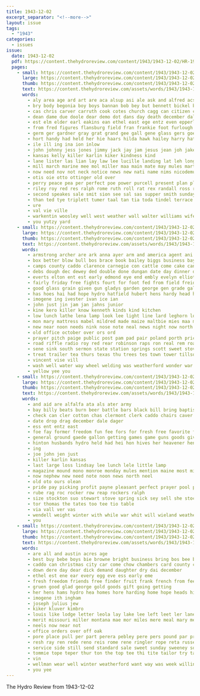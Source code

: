 ```yaml
---
title: 1943-12-02
excerpt_separator: "<!--more-->"
layout: issue
tags:
  - "1943"
categories:
  - issues
issue:
  date: 1943-12-02
  pdf: https://content.thehydroreview.com/content/1943/1943-12-02/HR-1943-12-02.pdf
  pages:
    - small: https://content.thehydroreview.com/content/1943/1943-12-02/small/HR-1943-12-02-01.jpg
      large: https://content.thehydroreview.com/content/1943/1943-12-02/large/HR-1943-12-02-01.jpg
      thumb: https://content.thehydroreview.com/content/1943/1943-12-02/thumbnails/HR-1943-12-02-01.jpg
      text: https://content.thehydroreview.com/assets/words/1943/1943-12-02/HR-1943-12-02-01.txt
      words:
        - aly area age ard art are aca alsup asi ale ask and alfred acs ala ana ards all ach
        - bry body begonia boy boys bannan bob bey but bennett bickel baden browne board biel bartles bie bet bright brought bethel better brother bess bernard bickell ben been brown
        - cas chris carver carruth cook cotes church cagg can citizen corbin christmas canne clifford cross city commander chai christian class come charlene cope crick close cutt cone calendar
        - dean dame due doole dear demo dot dans day death december dale dies director dec
        - est elm elder earl eakins ean ethel east ege entz even epperly
        - from fred figures flansburg field fran frankie foot furlough fail found fore frank fort flier farm for
        - germ ger gardner gray grat grand gee gall gene glass gers goes good grady gregg grad gibson gat
        - hort handy had held her hie haars hilda hawk hailey harry hatfield hinton heir hamilton hoe has hai hope hershel home hubbard huber harvest honor hopewell hafer henry howl hydro hume homes hey
        - ile ill ing ina ion inlow
        - john johnny jess jones jimmy jack jay jam jesus jean joh jake
        - kansas kelly killer karlin kiker kindness kind
        - lane lister las lian lay law lee lucille landing lat leh long locker left lem league ler list
        - mill march marine mee mol miller maa main mate may mules martin man medley matter marion made maude monday mean mille maton must men marie mens many manning miler minnie miss
        - now need nov not neck notice news new nati name nims nicodemus note names noon
        - otis oie otto ottinger old over
        - perry peace pea per perfect poe power purcell present plan plant pack patterson pastor pita public pian people pond paul past pounds peggy pitzer pene pata
        - riley roy red res ralph rome ruth roll rat rex randall ross ree ready rosa
        - second speakes sale smit sion see sal sas supper smith sunday sine slagell sell spain side son saturday she sammie sue stutzman sigh sis schroder shasta severe special sar
        - than ted tye triplett tumer taal tan tia toda tindel terrace the ten tor tax tooman thirsk toward
        - ure
        - val vie ville
        - warkentin woosley well west weather wall walter williams wife wheat worthy war william weathers will was with
        - you yutzy yard
    - small: https://content.thehydroreview.com/content/1943/1943-12-02/small/HR-1943-12-02-02.jpg
      large: https://content.thehydroreview.com/content/1943/1943-12-02/large/HR-1943-12-02-02.jpg
      thumb: https://content.thehydroreview.com/content/1943/1943-12-02/thumbnails/HR-1943-12-02-02.jpg
      text: https://content.thehydroreview.com/assets/words/1943/1943-12-02/HR-1943-12-02-02.txt
      words:
        - armstrong archer are ark anna ayer arm and america agent ani autry all aram
        - box better blow bull bos brace book bailey biggs business bay bonds bright bank baby band burton burt boards bill blacksmith ben balls bring been bales buy bout
        - camps county caddo clarence carnegie con cattle come cake canyon chick can conan college cash chai clinton corner cotton chambers colony cedar chest china cream cane coffee cole corn came calloway christmas chairs credit city custer clerk carl
        - debs dough dec dewey ded double done dungan date day dinner don daughter december dale
        - everts elton ent est early edmond eye end embly evelyn elliott easy
        - fairly friday free fights fourt for foot fed from field freidline full farm
        - good glass grain given gun gladys garden george gen grade gallon gene grand goods gas guest gift glad
        - has hoes hai had hope hydro hatfield hubert hens hardy head horne hold hume how haye horton harry human hand hinton heady high her home hole heaven harrow
        - imogene ing ivester ivan ice ian
        - john just jin jam jan jahns junior
        - kine kero killer know kenneth kinds kind kitchen
        - low lunch lathe lena lamp look lee light line lard leghorn louise littles large lon law lish laurel last
        - mon mary mattress mabel mildred made maize maltbie mies maa miss more mile miles mere men man mcleod mickey money
        - new near noon needs nink nose note neal news night now north
        - old office october over ors ord
        - prayer pitch paige public post pam pad pair poland porth price purple plate pent pere pack patent pore pump pero
        - road riffle radio roy red rear robinson raps ron real rem roan ratzlaff ready rates res row rooney rape rogers
        - sene sink south sermon state station springs scott sweet stove stock sat she service saw sales scale son show sickles small surgeon shorts sanders scraper save see stormy sun shoats school shelton sow shon saturday straw stand sell springer sale shows sunday super say
        - treat trailer tea thurs texas thu trees tes town tower tillson tary the them ting tom tome tinker
        - vincent vise vill
        - wash well water way wheel welding was weatherford wonder war want weather wayne white wagon will williams wrench with wire work west while why week
        - yellow yee you
    - small: https://content.thehydroreview.com/content/1943/1943-12-02/small/HR-1943-12-02-03.jpg
      large: https://content.thehydroreview.com/content/1943/1943-12-02/large/HR-1943-12-02-03.jpg
      thumb: https://content.thehydroreview.com/content/1943/1943-12-02/thumbnails/HR-1943-12-02-03.jpg
      text: https://content.thehydroreview.com/assets/words/1943/1943-12-02/HR-1943-12-02-03.txt
      words:
        - and aid are alfalfa ata als ater army
        - bay billy beats burn beer battle bars black bill bring baptist been bethel brings barnes bank
        - check can cler cotton chas clermont clerk caddo chairs caver credit corbin car coffee cattle come
        - date drop drag december dale dager
        - ess ent entz east
        - foe fay former freedom fun fee fors for fresh free favorite fruit farm friendly from friday
        - general ground gaede gallon getting games game guns goods given grave givens gift
        - hinton husbands hydro held had hei hon hives her heavener henry has hard hays
        - ing
        - joe john jen just
        - killer karlin kansas
        - last large loss lindsay lee lunch lele little lamp
        - magazine mound mono monroe monday mules mention maine most mira made
        - now nephew new need note noon news north neel
        - old oto ours olean
        - pride pay picking profit payne pleasant perfect prayer pool pulis per pere pee
        - rube rag roc rocker row reap rockers ralph
        - size stockton suo stewart stove spring sick sey sell she stock ser sea see sunday
        - tor thomas the tates too tee tio table
        - via vall ver vas
        - wendell weight winter with while war whit will wieland weatherford work wal wilbur week well
        - you
    - small: https://content.thehydroreview.com/content/1943/1943-12-02/small/HR-1943-12-02-04.jpg
      large: https://content.thehydroreview.com/content/1943/1943-12-02/large/HR-1943-12-02-04.jpg
      thumb: https://content.thehydroreview.com/content/1943/1943-12-02/thumbnails/HR-1943-12-02-04.jpg
      text: https://content.thehydroreview.com/assets/words/1943/1943-12-02/HR-1943-12-02-04.txt
      words:
        - are all and austin acres age
        - best buy bebe boys bie browne bright business bring bos bee bunch betty baby bill
        - caddo can christmas city car come chow chambers card county coats chick
        - down dere day dear dick demand daughter dry dai december
        - ethel est ene ear every egg eve ess early eme
        - fresh freedom friends free finder fruit frank french from fees furlough found franklin floor farm for
        - gruen good glad george gold goods gift going getting
        - her hens hams hydro hea homes hore harding home hope heads hinton hunting hoy heater henke hundred
        - imogene ith ingham
        - joseph julius jew
        - kiker kluver kimbro
        - louis like lodge letter leola lay lake lee left leet ler lane lies lio land leon
        - merit missouri miller montana mae mor miles mere meal mary meme made most mineral market miss
        - neels now near not
        - office orders over off oak
        - pore place pull per part perera pebley pere pers pound par profit pop pepe pounds person points pork perish pol pad past perle perse
        - resh ray ren rede reno reis rome rene ringler rope reta russell real ree reto red reps roe
        - service side still send standard sale sweet sunday sweeney son saturday special sell som size supply season stuber see smith
        - tommie tope teper thur ton the top tee thi tite tailor try tai them
        - vin
        - wellman wear well winter weatherford want way was week willingham west wife with wan will why
        - you yee
---
```


The Hydro Review from 1943-12-02

<!--more-->


